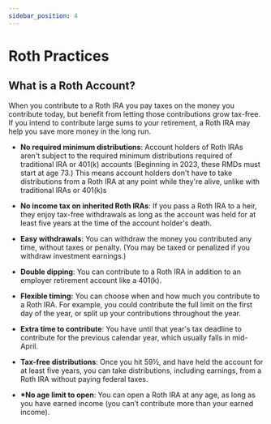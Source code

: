 ```yaml
---
sidebar_position: 4
---
```


# Roth Practices

## What is a Roth Account?

When you contribute to a Roth IRA you pay taxes on the money you contribute today, but benefit from letting those contributions grow tax-free. If you intend to contribute large sums to your retirement, a Roth IRA may help you save more money in the long run.

- **No required minimum distributions**: Account holders of Roth IRAs aren't subject to the required minimum distributions required of traditional IRA or 401(k) accounts (Beginning in 2023, these RMDs must start at age 73.) This means account holders don't have to take distributions from a Roth IRA at any point while they're alive, unlike with traditional IRAs or 401(k)s
- **No income tax on inherited Roth IRAs**: If you pass a Roth IRA to a heir, they enjoy tax-free withdrawals as long as the account was held for at least five years at the time of the account holder's death.

- **Easy withdrawals**: You can withdraw the money you contributed any time, without taxes or penalty. (You may be taxed or penalized if you withdraw investment earnings.)
- **Double dipping**: You can contribute to a Roth IRA in addition to an employer retirement account like a 401(k).
- **Flexible timing:** You can choose when and how much you contribute to a Roth IRA. For example, you could contribute the full limit on the first day of the year, or split up your contributions throughout the year.
- **Extra time to contribute**: You have until that year's tax deadline to contribute for the previous calendar year, which usually falls in mid-April.
- **Tax-free distributions**: Once you hit 59½, and have held the account for at least five years, you can take distributions, including earnings, from a Roth IRA without paying federal taxes.
- **\*No age limit to open**: You can open a Roth IRA at any age, as long as you have earned income (you can’t contribute more than your earned income).
